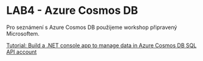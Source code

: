 ﻿# LAB4 - Azure Cosmos DB

Pro seznámení s Azure Cosmos DB použijeme workshop připravený Microsoftem.

[Tutorial: Build a .NET console app to manage data in Azure Cosmos DB SQL API account](https://docs.microsoft.com/en-us/azure/cosmos-db/sql/sql-api-get-started)
